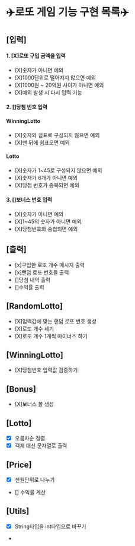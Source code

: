 # ✈️로또 게임 기능 구현 목록✈️

## [입력]
#### 1. [X]로또 구입 금액을 입력
- [X]숫자가 아니면 예외
- [X]1000단위로 떨어지지 않으면 예외
- [X]1000원 ~ 20억원 사이가 아니면 예외
- [X]예외 발생 시 다시 입력 기능

#### 2. []당첨 번호 입력
#### WinningLotto
- [X]숫자와 쉼표로 구성되지 않으면 예외
- [X]맨 뒤에 쉼표오면 예외
#### Lotto
- [X]숫자가 1~45로 구성되지 않으면 예외
- [X]숫자가 6개가 아니면 예외
- [X]당첨 번호가 중복되면 예외

#### 3. []보너스 번호 입력
- [X]숫자가 아니면 예외
- [X]1~45의 숫자가 아니면 예외
- [X]당첨번호와 중첩되면 예외

## [출력]
- [x]구입한 로또 개수 메시지 출력
- [x]랜덤 로또 번호들 출력
- []당첨 내역 출력
- []수익률 출력

## [RandomLotto]
- [X]입력값에 맞는 랜덤 로또 번호 생성
- [X]로또 개수 세기
- [X]로또 개수 1개씩 마이너스 하기

## [WinningLotto]
- [X]당첨번호 입력값 검증하기

## [Bonus]
- [X]보너스 볼 생성

## [Lotto]
- [x] 오름차순 정렬
- [x] 객체 대신 문자열로 출력

## [Price]
- [X] 천원단위로 나누기
- [] 수익률 계산
## [Utils]
- [X] String타입을 int타입으로 바꾸기
- 
